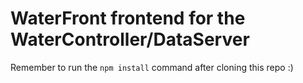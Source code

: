 # WaterFront frontend for the WaterController/DataServer

Remember to run the `npm install` command after cloning this repo :) 